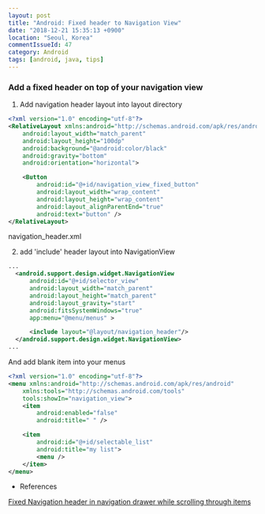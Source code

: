 ```yaml
---
layout: post
title: "Android: Fixed header to Navigation View"
date: "2018-12-21 15:35:13 +0900"
location: "Seoul, Korea"
commentIssueId: 47
category: Android
tags: [android, java, tips]
---
```


<h3>Add a fixed header on top of your navigation view</h3>

1. Add navigation header layout into layout directory

```xml
<?xml version="1.0" encoding="utf-8"?>
<RelativeLayout xmlns:android="http://schemas.android.com/apk/res/android"
    android:layout_width="match_parent"
    android:layout_height="100dp"
    android:background="@android:color/black"
    android:gravity="bottom"
    android:orientation="horizontal">

    <Button
        android:id="@+id/navigation_view_fixed_button"
        android:layout_width="wrap_content"
        android:layout_height="wrap_content"
        android:layout_alignParentEnd="true"
        android:text="button" />
</RelativeLayout>
```
navigation_header.xml

2. add 'include' header layout into NavigationView

```xml
...
  <android.support.design.widget.NavigationView
      android:id="@+id/selector_view"
      android:layout_width="match_parent"
      android:layout_height="match_parent"
      android:layout_gravity="start"
      android:fitsSystemWindows="true"
      app:menu="@menu/menus" >

      <include layout="@layout/navigation_header"/>
  </android.support.design.widget.NavigationView>
...
```

And add blank item into your menus

```xml
<?xml version="1.0" encoding="utf-8"?>
<menu xmlns:android="http://schemas.android.com/apk/res/android"
    xmlns:tools="http://schemas.android.com/tools"
    tools:showIn="navigation_view">
    <item
        android:enabled="false"
        android:title=" " />

    <item
        android:id="@+id/selectable_list"
        android:title="my list">
        <menu />
    </item>
</menu>
```

* References

[Fixed Navigation header in navigation drawer while scrolling through items](https://stackoverflow.com/questions/37122753/fixed-navigation-header-in-navigation-drawer-while-scrolling-through-items)
